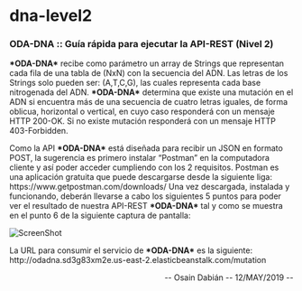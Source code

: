 # dna-level2

<h3>ODA-DNA :: Guía rápida para ejecutar la API-REST (Nivel 2)</h3>

<p>
 <b>*ODA-DNA*</b> recibe como parámetro un array de Strings que representan cada fila de una tabla de (NxN) con la secuencia del ADN. Las letras de los Strings solo pueden ser: (A,T,C,G), las cuales representa cada base nitrogenada del ADN. 
 <b>*ODA-DNA*</b> determina que existe una mutación en el ADN si encuentra más de una secuencia de cuatro letras iguales, de forma oblicua, horizontal o vertical, en cuyo caso responderá con un mensaje HTTP 200-OK. Si no existe mutación responderá con un mensaje HTTP 403-Forbidden.
</p>

<p>
 Como la API <b>*ODA-DNA*</b> está diseñada para recibir un JSON en formato POST, la sugerencia es primero instalar “Postman” en la computadora cliente y así poder acceder cumpliendo con los 2 requisitos. 
 Postman es una aplicación gratuita que puede descargarse desde la siguiente liga:
 https://www.getpostman.com/downloads/
 Una vez descargada, instalada y funcionando, deberán llevarse a cabo los siguientes 5 puntos para poder ver el resultado de nuestra API-REST <b>*ODA-DNA*</b> tal y como se muestra en el punto 6 de la siguiente captura de pantalla:
</p>
<img src="https://i.postimg.cc/0y4WgR8K/osain-dna.jpg" alt="ScreenShot" style="width:auto;"/>

<p>
 La URL para consumir el servicio de <b>*ODA-DNA*</b> es la siguiente:<br/>
 http://odadna.sd3g83xm2e.us-east-2.elasticbeanstalk.com/mutation
</p>
<p align="right">-- Osain Dabián -- 12/MAY/2019 --<p>
